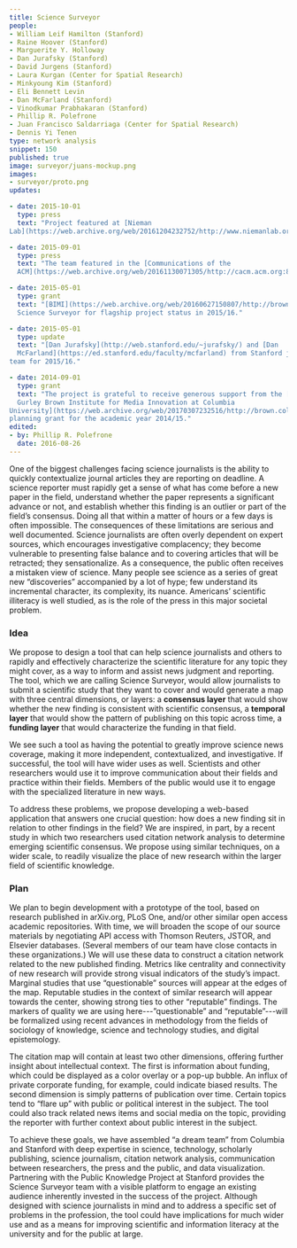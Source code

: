 ```yaml
---
title: Science Surveyor
people:
- William Leif Hamilton (Stanford)
- Raine Hoover (Stanford)
- Marguerite Y. Holloway
- Dan Jurafsky (Stanford)
- David Jurgens (Stanford)
- Laura Kurgan (Center for Spatial Research)
- Minkyoung Kim (Stanford)
- Eli Bennett Levin
- Dan McFarland (Stanford)
- Vinodkumar Prabhakaran (Stanford)
- Phillip R. Polefrone
- Juan Francisco Saldarriaga (Center for Spatial Research)
- Dennis Yi Tenen
type: network analysis
snippet: 150
published: true
image: surveyor/juans-mockup.png
images:
- surveyor/proto.png
updates:

- date: 2015-10-01
  type: press
  text: "Project featured at [Nieman
Lab](https://web.archive.org/web/20161204232752/http://www.niemanlab.org/2015/10/a-group-of-researchers-is-trying-to-help-science-journalists-parse-academic-articles-on-deadline/)."

- date: 2015-09-01
  type: press
  text: "The team featured in the [Communications of the
  ACM](https://web.archive.org/web/20161130071305/http://cacm.acm.org:80/magazines/2015/5/186011-putting-the-data-science-into-journalism/abstract)."

- date: 2015-05-01
  type: grant
  text: "[BIMI](https://web.archive.org/web/20160627150807/http://brown.columbia.edu/blog/201516_magic_grants_announced) selects
  Science Surveyor for flagship project status in 2015/16."

- date: 2015-05-01
  type: update
  text: "[Dan Jurafsky](http://web.stanford.edu/~jurafsky/) and [Dan
  McFarland](https://ed.stanford.edu/faculty/mcfarland) from Stanford join the
team for 2015/16."

- date: 2014-09-01
  type: grant
  text: "The project is grateful to receive generous support from the [David and Helen
  Gurley Brown Institute for Media Innovation at Columbia
University](https://web.archive.org/web/20170307232516/http://brown.columbia.edu/magic/science_surveyor/) in the form of a
planning grant for the academic year 2014/15."
edited:
- by: Phillip R. Polefrone
  date: 2016-08-26
---
```


One of the biggest challenges facing science journalists is the ability to
quickly contextualize journal articles they are reporting on deadline.
A science reporter must rapidly get a sense of what has come before a new paper
in the field, understand whether the paper represents a significant advance or
not, and establish whether this finding is an outlier or part of the field’s
consensus. Doing all that within a matter of hours or a few days is often
impossible. The consequences of these limitations are serious and well
documented. Science journalists are often overly dependent on expert sources,
which encourages investigative complacency; they become vulnerable to
presenting false balance and to covering articles that will be retracted; they
sensationalize. As a consequence, the public often receives a mistaken view
of science. Many people see science as a series of great new “discoveries”
accompanied by a lot of hype; few understand its incremental character, its
complexity, its nuance. Americans’ scientific illiteracy is well studied, as is
the role of the press in this major societal problem.

### Idea

We propose to design a tool that can help science journalists and others to
rapidly and effectively characterize the scientific literature for any topic
they might cover, as a way to inform and assist news judgment and reporting.
The tool, which we are calling Science Surveyor, would allow journalists to
submit a scientific study that they want to cover and would generate a map with
three central dimensions, or layers: a **consensus layer** that would show
whether the new finding is consistent with scientific consensus, a **temporal
layer** that would show the pattern of publishing on this topic across time,
a **funding layer** that would characterize the funding in that field.

We see such a tool as having the potential to greatly improve science news
coverage, making it more independent, contextualized, and investigative. If
successful, the tool will have wider uses as well. Scientists and other
researchers would use it to improve communication about their fields and
practice within their fields. Members of the public would use it to engage with
the specialized literature in new ways.

To address these problems, we propose developing a web-based application that
answers one crucial question: how does a new finding sit in relation to other
findings in the field? We are inspired, in part, by a recent study in which two
researchers used citation network analysis to determine emerging scientific
consensus. We propose using similar techniques, on a wider scale, to readily
visualize the place of new research within the larger field of scientific
knowledge.

### Plan

We plan to begin development with a prototype of the tool, based on
research published in arXiv.org, PLoS One, and/or other similar open access
academic repositories. With time, we will broaden the scope of our source
materials by negotiating API access with Thomson Reuters, JSTOR, and Elsevier
databases. (Several members of our team have close contacts in these
organizations.) We will use these data to construct a citation network related
to the new published finding. Metrics like centrality and connectivity of new
research will provide strong visual indicators of the study’s impact. Marginal
studies that use “questionable” sources will appear at the edges of the map.
Reputable studies in the context of similar research will appear towards the
center, showing strong ties to other “reputable” findings. The markers of
quality we are using here---”questionable” and “reputable”---will be formalized
using recent advances in methodology from the fields of sociology of knowledge,
science and technology studies, and digital epistemology.

The citation map will contain at least two other dimensions, offering further
insight about intellectual context. The first is information about funding,
which could be displayed as a color overlay or a pop-up bubble. An influx of
private corporate funding, for example, could indicate biased results. The
second dimension is simply patterns of publication over time. Certain topics
tend to “flare up” with public or political interest in the subject. The tool
could also track related news items and social media on the topic, providing
the reporter with further context about public interest in the subject.

To achieve these goals, we have assembled “a dream team” from Columbia and
Stanford with deep expertise in science, technology, scholarly publishing,
science journalism, citation network analysis, communication between
researchers, the press and the public, and data visualization. Partnering with
the Public Knowledge Project at Stanford provides the Science Surveyor team with
a visible platform to engage an existing audience inherently invested in the
success of the project. Although designed with science journalists in mind and
to address a specific set of problems in the profession, the tool could have
implications for much wider use and as a means for improving scientific and
information literacy at the university and for the public at large.
